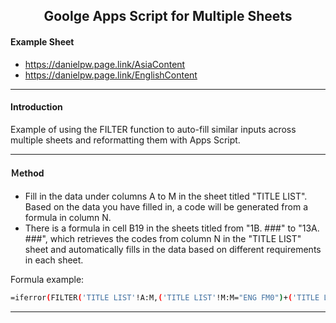 <h2 align="center">Goolge Apps Script for Multiple Sheets</h1>
</div>

#### Example Sheet
- https://danielpw.page.link/AsiaContent
- https://danielpw.page.link/EnglishContent
---

#### Introduction
Example of using the FILTER function to auto-fill similar inputs across multiple sheets and reformatting them with Apps Script.

---

#### Ｍethod
- Fill in the data under columns A to M in the sheet titled "TITLE LIST". Based on the data you have filled in, a code will be generated from a formula in column N.
- There is a formula in cell B19 in the sheets titled from "1B. ###" to "13A. ###", which retrieves the codes from column N in the "TITLE LIST" sheet and automatically fills in the data based on different requirements in each sheet.

Formula example:
```bash
=iferror(FILTER('TITLE LIST'!A:M,('TITLE LIST'!M:M="ENG FM0")+('TITLE LIST'!M:M="SOT ONLY0")))
```
---
